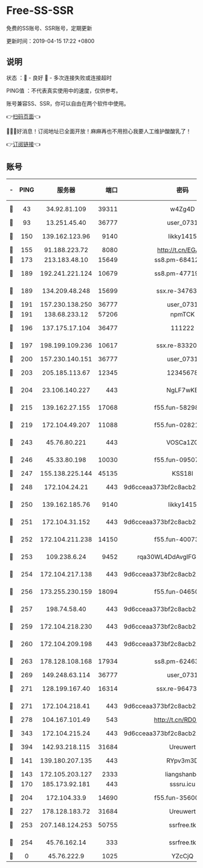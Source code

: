 # Free-SS-SSR

免费的SS账号、SSR账号，定期更新

更新时间：2019-04-15 17:22 +0800

## 说明

状态     ：🙂 - 良好 🙁 - 多次连接失败或连接超时

PING值   ：不代表真实使用中的速度，仅供参考。

账号兼容SS、SSR，你可以自由在两个软件中使用。

👉[扫码页面](https://liesauer.github.io/Free-SS-SSR/)👈

🎉🎉🎉好消息！订阅地址已全面开放！麻麻再也不用担心我要人工维护酸酸乳了！

👉[订阅链接](https://www.liesauer.net/yogurt/subscribe?ACCESS_TOKEN=DAYxR3mMaZAsaqUb)👈

## 账号

|-|PING|服务器|端口|密码|加密方式|区域|
|:----:|:----:|:-----:|-----:|:----:|:----:|:----:|
|🙂|43|34.92.81.109|39311|w4Zg4D|chacha20-ietf|US|
|🙂|93|13.251.45.40|36777|user_0731|chacha20|SG|
|🙂|150|139.162.123.96|9140|likky1415|aes-256-cfb|JP|
|🙂|155|91.188.223.72|8080|http://t.cn/EGJIyrl|rc4-md5|RU|
|🙂|173|213.183.48.10|15649|ss8.pm-68412526|rc4-md5|RU|
|🙂|189|192.241.221.124|10679|ss8.pm-47719992|aes-256-cfb|US|
|🙂|189|134.209.48.248|15699|ssx.re-34763141|aes-256-cfb|US|
|🙂|191|157.230.138.250|36777|user_0731|chacha20|US|
|🙂|191|138.68.233.12|57206|npmTCK|rc4-md5|US|
|🙂|196|137.175.17.104|36477|111222|aes-256-cfb|US|
|🙂|197|198.199.109.236|10617|ssx.re-83320233|aes-256-cfb|US|
|🙂|200|157.230.140.151|36777|user_0731|chacha20|US|
|🙂|203|205.185.113.67|12345|12345678|aes-256-cfb|US|
|🙂|204|23.106.140.227|443|NgLF7wKB|aes-256-cfb|US|
|🙂|215|139.162.27.155|17068|f55.fun-58298505|aes-256-cfb|SG|
|🙂|219|172.104.49.207|11088|f55.fun-02821089|aes-256-cfb|SG|
|🙂|243|45.76.80.221|443|VOSCa1ZG|aes-256-cfb|DE|
|🙂|246|45.33.80.198|10030|f55.fun-09507611|aes-256-cfb|US|
|🙂|247|155.138.225.144|45135|KSS18l|rc4-md5|US|
|🙂|248|172.104.24.21|443|9d6cceaa373bf2c8acb22e60b6a58be6|aes-256-cfb|US|
|🙂|250|139.162.185.76|9140|likky1415|aes-256-cfb|DE|
|🙂|251|172.104.31.152|443|9d6cceaa373bf2c8acb22e60b6a58be6|aes-256-cfb|US|
|🙂|252|172.104.211.238|14150|f55.fun-40073932|aes-256-cfb|US|
|🙂|253|109.238.6.24|9452|rqa30WL4DdAvgIFG6Fs3znzTa|aes-256-cfb|FR|
|🙂|254|172.104.217.138|443|9d6cceaa373bf2c8acb22e60b6a58be6|aes-256-cfb|US|
|🙂|256|173.255.230.159|18094|f55.fun-04650736|aes-256-cfb|US|
|🙂|257|198.74.58.40|443|9d6cceaa373bf2c8acb22e60b6a58be6|aes-256-cfb|US|
|🙂|259|172.104.218.230|443|9d6cceaa373bf2c8acb22e60b6a58be6|aes-256-cfb|US|
|🙂|260|172.104.209.198|443|9d6cceaa373bf2c8acb22e60b6a58be6|aes-256-cfb|US|
|🙂|263|178.128.108.168|17934|ss8.pm-62463695|aes-256-cfb|SG|
|🙂|269|149.248.63.114|36777|user_0731|chacha20|CA|
|🙂|271|128.199.167.40|16314|ssx.re-96473928|aes-256-cfb|SG|
|🙂|271|172.104.218.41|443|9d6cceaa373bf2c8acb22e60b6a58be6|aes-256-cfb|US|
|🙂|278|104.167.101.49|543|http://t.cn/RD0D7sx|rc4-md5|CA|
|🙂|343|172.104.215.24|443|9d6cceaa373bf2c8acb22e60b6a58be6|aes-256-cfb|US|
|🙂|394|142.93.218.115|31684|Ureuwert|chacha20|IN|
|🙂|141|139.180.207.135|443|RYpv3m3D|aes-256-cfb|JP|
|🙂|143|172.105.203.127|2333|liangshanbo|chacha20|JP|
|🙂|170|185.173.92.181|443|sssru.icu|rc4-md5|RU|
|🙂|204|172.104.33.9|14690|f55.fun-35600745|aes-256-cfb|SG|
|🙂|227|178.128.183.72|31684|Ureuwert|chacha20|US|
|🙂|253|207.148.124.253|50755|ssrfree.tk|aes-256-cfb|SG|
|🙂|254|45.76.162.14|333|ssrfree.tk|aes-256-cfb|SG|
|🙁|0|45.76.222.9|1025|YZcCjQ|rc4-md5|JP|
